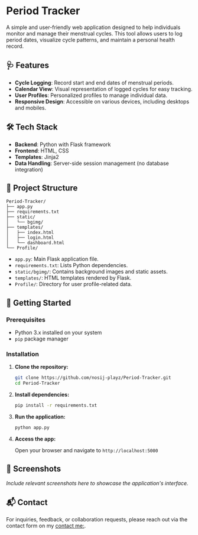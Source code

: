 # Period Tracker

A simple and user-friendly web application designed to help individuals monitor and manage their menstrual cycles. This tool allows users to log period dates, visualize cycle patterns, and maintain a personal health record.

## 🩺 Features

- **Cycle Logging**: Record start and end dates of menstrual periods.
- **Calendar View**: Visual representation of logged cycles for easy tracking.
- **User Profiles**: Personalized profiles to manage individual data.
- **Responsive Design**: Accessible on various devices, including desktops and mobiles.

## 🛠️ Tech Stack

- **Backend**: Python with Flask framework
- **Frontend**: HTML, CSS
- **Templates**: Jinja2
- **Data Handling**: Server-side session management (no database integration)

## 📁 Project Structure

```
Period-Tracker/
├── app.py
├── requirements.txt
├── static/
│   └── bgimg/
├── templates/
│   ├── index.html
│   ├── login.html
│   └── dashboard.html
└── Profile/
```

- `app.py`: Main Flask application file.
- `requirements.txt`: Lists Python dependencies.
- `static/bgimg/`: Contains background images and static assets.
- `templates/`: HTML templates rendered by Flask.
- `Profile/`: Directory for user profile-related data.

## 🚀 Getting Started

### Prerequisites

- Python 3.x installed on your system
- `pip` package manager

### Installation

1. **Clone the repository:**

   ```bash
   git clone https://github.com/nosij-playz/Period-Tracker.git
   cd Period-Tracker
   ```

2. **Install dependencies:**

   ```bash
   pip install -r requirements.txt
   ```

3. **Run the application:**

   ```bash
   python app.py
   ```

4. **Access the app:**

   Open your browser and navigate to `http://localhost:5000`

## 📸 Screenshots

*Include relevant screenshots here to showcase the application's interface.*

## 📬 Contact

For inquiries, feedback, or collaboration requests, please reach out via the contact form on my [contact me:](https://myporfolio-1o1h.onrender.com/contact).
